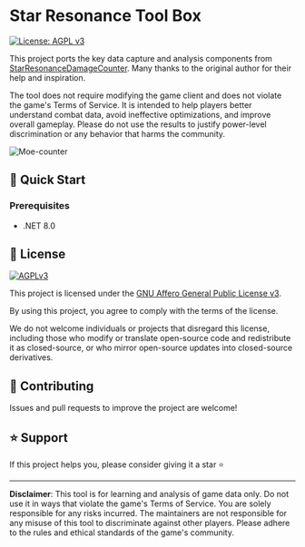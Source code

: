 # Star Resonance Tool Box

[![License: AGPL v3](https://img.shields.io/badge/License-AGPL%20v3-brightgreen.svg)](https://www.gnu.org/licenses/agpl-3.0.txt)

This project ports the key data capture and analysis components from [StarResonanceDamageCounter](https://github.com/dmlgzs/StarResonanceDamageCounter). Many thanks to the original author for their help and inspiration.

The tool does not require modifying the game client and does not violate the game's Terms of Service. It is intended to help players better understand combat data, avoid ineffective optimizations, and improve overall gameplay. Please do not use the results to justify power-level discrimination or any behavior that harms the community.

![Moe-counter](https://ipacel.cc/+/MoeCounter2/?name=StarResonanceToolBox)

## 🚀 Quick Start

### Prerequisites

- .NET 8.0

## 📄 License

[![AGPLv3](https://www.gnu.org/graphics/agplv3-with-text-162x68.png)](LICENSE.txt)

This project is licensed under the [GNU Affero General Public License v3](LICENSE.txt).

By using this project, you agree to comply with the terms of the license.

We do not welcome individuals or projects that disregard this license, including those who modify or translate open-source code and redistribute it as closed-source, or who mirror open-source updates into closed-source derivatives.

## 👥 Contributing

Issues and pull requests to improve the project are welcome!

## ⭐ Support

If this project helps you, please consider giving it a star ⭐

---

**Disclaimer**: This tool is for learning and analysis of game data only. Do not use it in ways that violate the game's Terms of Service. You are solely responsible for any risks incurred. The maintainers are not responsible for any misuse of this tool to discriminate against other players. Please adhere to the rules and ethical standards of the game's community.

